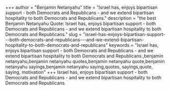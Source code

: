 +++
author = "Benjamin Netanyahu"
title = "Israel has, enjoys bipartisan support - both Democrats and Republicans - and we extend bipartisan hospitality to both Democrats and Republicans."
description = "the best Benjamin Netanyahu Quote: Israel has, enjoys bipartisan support - both Democrats and Republicans - and we extend bipartisan hospitality to both Democrats and Republicans."
slug = "israel-has-enjoys-bipartisan-support---both-democrats-and-republicans---and-we-extend-bipartisan-hospitality-to-both-democrats-and-republicans"
keywords = "Israel has, enjoys bipartisan support - both Democrats and Republicans - and we extend bipartisan hospitality to both Democrats and Republicans.,benjamin netanyahu,benjamin netanyahu quotes,benjamin netanyahu quote,benjamin netanyahu sayings,benjamin netanyahu saying,quotes, sayings,quote, saying, motivation"
+++
Israel has, enjoys bipartisan support - both Democrats and Republicans - and we extend bipartisan hospitality to both Democrats and Republicans.
